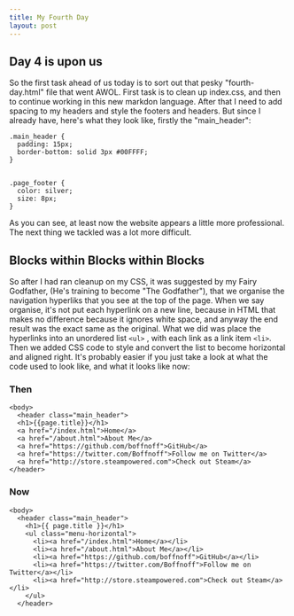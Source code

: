 ```yaml
---
title: My Fourth Day
layout: post
---
```


## Day 4 is upon us

So the first task ahead of us today is to sort out that pesky "fourth-day.html" file that went AWOL. First task is to clean up index.css, and then to continue working in this new
markdon language. After that I need to add spacing to my headers and style the footers and headers. But since I already have, here's what they look like, firstly the "main_header":

    .main_header {
      padding: 15px;
      border-bottom: solid 3px #00FFFF;
    }


    .page_footer {
      color: silver;
      size: 8px;
    }

As you can see, at least now the website appears a little more professional. The next thing we tackled was a lot more difficult.


## Blocks within Blocks within Blocks

So after I had ran cleanup on my CSS, it was suggested by my Fairy Godfather, (He's training to become "The Godfather"), that we organise the navigation hyperliks that you see at the top of
the page. When we say organise, it's not put each hyperlink on a new line, because in HTML that makes no difference because it ignores white space, and anyway the end result was the exact same
as the original. What we did was place the hyperlinks into an unordered list `<ul>` , with each link as a link item `<li>`. Then we added CSS code to style and convert the list
to become horizontal and aligned right. It's probably easier if you just take a look at what the code used to look like, and what it looks like now:

### Then

    <body>
      <header class="main_header">
      <h1>{{page.title}}</h1>
      <a href="/index.html">Home</a>
      <a href="/about.html">About Me</a>
      <a href="https://github.com/boffnoff">GitHub</a>
      <a href="https://twitter.com/Boffnoff">Follow me on Twitter</a>
      <a href="http://store.steampowered.com">Check out Steam</a>
    </header>

### Now

    <body>
      <header class="main_header">
        <h1>{{ page.title }}</h1>
        <ul class="menu-horizontal">
          <li><a href="/index.html">Home</a></li>
          <li><a href="/about.html">About Me</a></li>
          <li><a href="https://github.com/boffnoff">GitHub</a></li>
          <li><a href="https://twitter.com/Boffnoff">Follow me on Twitter</a></li>
          <li><a href="http://store.steampowered.com">Check out Steam</a></li>
        </ul>
      </header>
  
  
  
  
  
  
  
  
  
  
  

